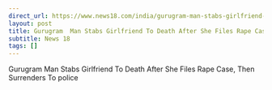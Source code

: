 ```yaml
---
direct_url: https://www.news18.com/india/gurugram-man-stabs-girlfriend-to-death-after-she-files-rape-case-then-surrenders-to-police-8905159.html
layout: post
title: Gurugram  Man Stabs Girlfriend To Death After She Files Rape Case, Then Surrenders To police
subtitle: News 18
tags: []
---
```


Gurugram  Man Stabs Girlfriend To Death After She Files Rape Case, Then Surrenders To police
